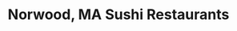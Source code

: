 ---
layout: city
title: Norwood, MA Sushi Restaurants
permalink: /massachusetts/norwood/
stateAbbr: MA
stateName: Massachusetts
cityName: Norwood
---